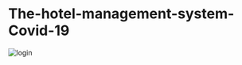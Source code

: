 # The-hotel-management-system-Covid-19
![login](https://user-images.githubusercontent.com/62655613/154833737-3df7d8a8-8eca-461a-98ae-9306bf75d362.png)
